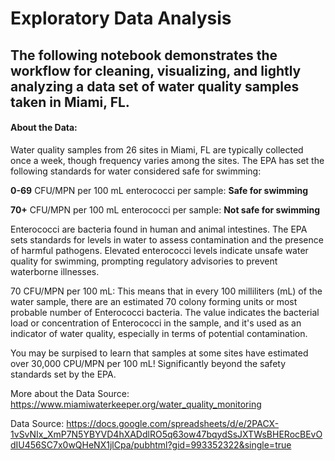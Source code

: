 
# Exploratory Data Analysis

## The following notebook demonstrates the workflow for cleaning, visualizing, and lightly analyzing a data set of water quality samples taken in Miami, FL. 

#### About the Data: 

Water quality samples from 26 sites in Miami, FL are typically collected once a week, though frequency varies among the sites. The EPA has set the following standards for water considered safe for swimming:

**0-69** CFU/MPN per 100 mL enterococci per sample: **Safe for swimming** 

**70+** CFU/MPN per 100 mL enterococci per sample: **Not safe for swimming**

Enterococci are bacteria found in human and animal intestines. The EPA sets standards for levels in water to assess contamination and the presence of harmful pathogens. Elevated enterococci levels indicate unsafe water quality for swimming, prompting regulatory advisories to prevent waterborne illnesses.

70 CFU/MPN per 100 mL: This means that in every 100 milliliters (mL) of the water sample, there are an estimated 70 colony forming units or most probable number of Enterococci bacteria. The value indicates the bacterial load or concentration of Enterococci in the sample, and it's used as an indicator of water quality, especially in terms of potential contamination.

You may be surpised to learn that samples at some sites have estimated over 30,000 CPU/MPN per 100 mL! Significantly beyond the safety standards set by the EPA.


More about the Data Source: https://www.miamiwaterkeeper.org/water_quality_monitoring

Data Source: https://docs.google.com/spreadsheets/d/e/2PACX-1vSvNIx_XmP7N5YBYVD4hXADdlRO5q63ow47bqydSsJXTWsBHERocBEvOdIU456SC7x0wQHeNX1jlCpa/pubhtml?gid=993352322&single=true
